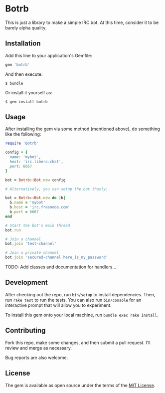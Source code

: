 # Botrb

This is just a library to make a simple IRC bot. At this time, consider it to be barely alpha quality.

## Installation

Add this line to your application's Gemfile:

```ruby
gem 'botrb'
```

And then execute:

    $ bundle

Or install it yourself as:

    $ gem install botrb

## Usage

After installing the gem via some method (mentioned above), do something like the following:

```ruby
require 'Botrb'

config = {
  name: 'mybot',
  host: 'irc.libera.chat',
  port: 6667
}

bot = Botrb::Bot.new config

# Alternatively, you can setup the bot thusly:

bot = Botrb::Bot.new do |b|
  b.name = 'mybot'
  b.host = 'irc.freenode.com'
  b.port = 6667
end

# Start the bot's main thread
bot.run

# Join a channel
bot.join 'test-channel'

# Join a private channel
bot.join 'secured-channel here_is_my_password'
```

TODO: Add classes and documentation for handlers...

## Development

After checking out the repo, run `bin/setup` to install dependencies. Then, run `rake test` to run the tests. You can also run `bin/console` for an interactive prompt that will allow you to experiment.

To install this gem onto your local machine, run `bundle exec rake install`.

## Contributing

Fork this repo, make some changes, and then submit a pull request. I'll review and merge as necessary.

Bug reports are also welcome.

## License

The gem is available as open source under the terms of the [MIT License](https://opensource.org/licenses/MIT).
